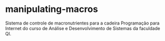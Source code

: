 # manipulating-macros
Sistema de controle de macronutrientes para a cadeira Programação para Internet do curso de Análise e Desenvolvimento de Sistemas da faculdade QI.